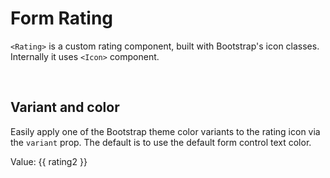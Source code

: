 # Form Rating

`<Rating>` is a custom rating component, built with Bootstrap's icon classes. Internally it uses `<Icon>` component.

<WRating v-model="rating" class="border p-1"/>
<br>
<WInput type="number" v-model="rating"/>

##  Variant and color

Easily apply one of the Bootstrap theme color variants to the rating icon via the `variant` prop.
The default is to use the default form control text color.

<div>
<WRating v-model="rating2" variant="warning" class="mb-1 border p-2"></WRating>
<WRating v-model="rating2" variant="success" class="mb-1 border p-2"></WRating>
<WRating v-model="rating2" variant="danger" class="mb-1 border p-2"></WRating>
<WRating v-model="rating2" variant="primary" class="mb-1 border p-2"></WRating>
<WRating v-model="rating2" variant="info" class="mb-1 border p-2"></WRating>
<p class="mt-2">Value: {{ rating2 }}</p>
</div>



